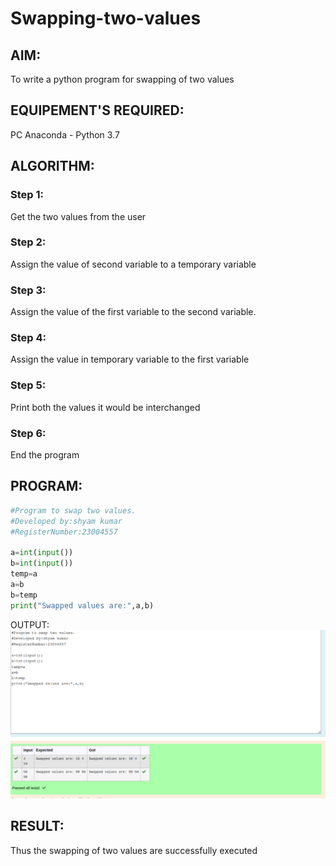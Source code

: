 # Swapping-two-values
## AIM:
To write a python program for swapping of two values
## EQUIPEMENT'S REQUIRED: 
PC
Anaconda - Python 3.7
## ALGORITHM: 
### Step 1:
Get the two values from the user
### Step 2: 
Assign the value of second variable to a temporary variable 
### Step 3: 
Assign the value of the first variable to the second variable.
### Step 4:  
Assign the value in temporary variable to the first variable
### Step 5: 
Print both the values it would be interchanged
### Step 6: 
End the program
## PROGRAM:
```python
#Program to swap two values.
#Developed by:shyam kumar 
#RegisterNumber:23004557

a=int(input())
b=int(input())
temp=a
a=b
b=temp
print("Swapped values are:",a,b) 
```
OUTPUT:
![output](exp1py.png)



## RESULT:
Thus the swapping of two values are successfully executed



